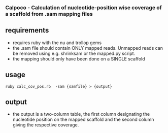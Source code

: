 ### Calpoco - Calculation of nucleotide-position wise coverage of a scaffold from .sam mapping files

## requirements
- requires ruby with the nu and trollop gems
- the .sam file should contain ONLY mapped reads. Unmapped reads can be removed using e.g. shrinksam or the mapped.py script. 
- the mapping should only have been done on a SINGLE scaffold

## usage

```
ruby calc_cov_pos.rb  -sam {samfile} > {output}
```
## output
- the output is a two-column table, the first column designating the nucleotide position on the mapped scaffold and the second column giving the respective coverage.
